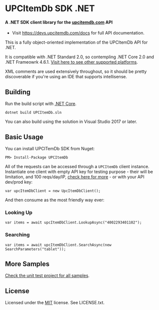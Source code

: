 # UPCItemDb SDK .NET

#### A .NET SDK client library for the [upcitemdb.com](http://www.upcitemdb.com/) API

- Visit <https://devs.upcitemdb.com/docs> for full API documentation.

This is a fully object-oriented implementation of the UPCItemDb API for .NET. 

It is compatible with .NET Standard 2.0, so contempling .NET Core 2.0 and .NET Frameowrk 4.6.1. [Visit here to see other supported platforms](https://docs.microsoft.com/en-us/dotnet/articles/standard/library#net-platforms-support).

XML comments are used extensively throughout, so it should be pretty discoverable if you're using an IDE that supports intellisense.

## Building

Run the build script with [.NET Core](https://www.microsoft.com/net/download/core).

    dotnet build UPCItemDb.sln

You can also build using the solution in Visual Studio 2017 or later.

## Basic Usage

You can install UPCITemDb SDK from Nuget:

    PM> Install-Package UPCItemDb    

All of the requests can be accessed through a `UPCItemDb` client instance. Instantiate one client with empty API key for testing purpose - their will be limitation, and 100 reqs/day/IP, [check here for more](https://devs.upcitemdb.com/#plans) - or with your API dev/prod key:

    var upcItemDbClient = new UpcItemDbClient();
    
And then consume as the most friendly way ever:

### Looking Up

	var items = await upcItemDbClient.LookupAsync("4002293401102");

### Searching

	var items = await upcItemDbClient.SearchAsync(new SearchParameters("tablet"));
  
## More Samples

[Check the unit test project for all samples](https://github.com/thiagolunardi/UPCItemDb/blob/master/src/UPCItemDB.Tests/UPCItemDbTests.cs).

## License

Licensed under the [MIT](http://www.opensource.org/licenses/mit-license.html) license. See LICENSE.txt.

